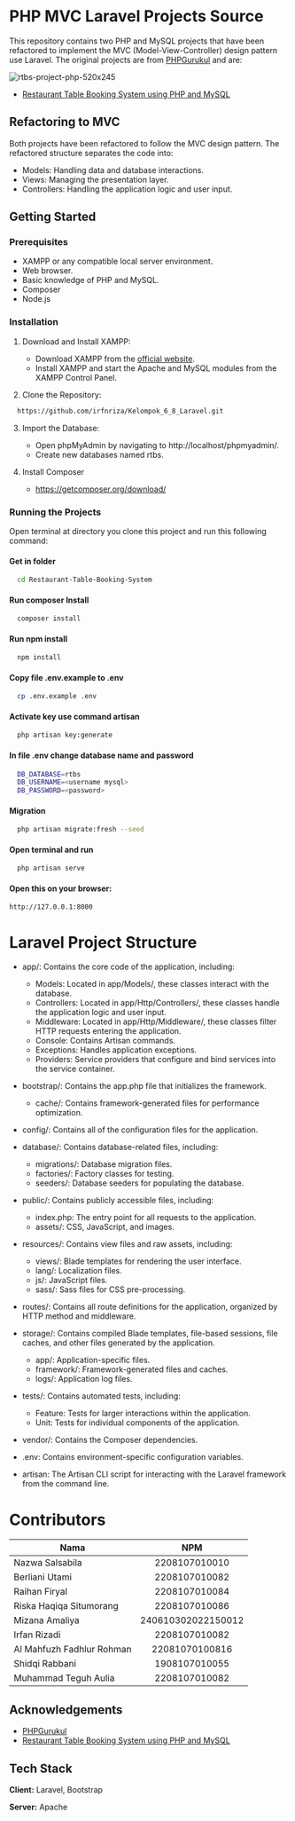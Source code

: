 
# PHP MVC Laravel Projects Source
This repository contains two PHP and MySQL projects that have been refactored to implement the MVC (Model-View-Controller) design pattern use Laravel. The original projects are from [PHPGurukul](https://phpgurukul.com/) and are:

![rtbs-project-php-520x245](https://github.com/TrashPorter/TrashPorter/assets/92986198/e74e0cb7-5702-4594-9c27-a10c678e738e)


- [Restaurant Table Booking System using PHP and MySQL](https://phpgurukul.com/restaurant-table-booking-system-using-php-and-mysql/)

## Refactoring to MVC

Both projects have been refactored to follow the MVC design pattern. The refactored structure separates the code into:

- Models: Handling data and database interactions.
- Views: Managing the presentation layer.
- Controllers: Handling the application logic and user input.

## Getting Started

### Prerequisites

- XAMPP or any compatible local server environment.
- Web browser.
- Basic knowledge of PHP and MySQL.
- Composer
- Node.js

### Installation

1. Download and Install XAMPP:

   - Download XAMPP from the [official website](https://www.apachefriends.org/index.html).
   - Install XAMPP and start the Apache and MySQL modules from the XAMPP Control Panel.

2. Clone the Repository:

```bash copy
  https://github.com/irfnriza/Kelompok_6_8_Laravel.git
```

3. Import the Database:

   - Open phpMyAdmin by navigating to http://localhost/phpmyadmin/.
   - Create new databases named rtbs.

4. Install Composer
   - https://getcomposer.org/download/

### Running the Projects
Open terminal at directory you clone this project and run this following command:
#### Get in folder
```bash
  cd Restaurant-Table-Booking-System
```
#### Run composer Install
```bash
  composer install
```
#### Run npm install
```bash
  npm install
```
#### Copy file .env.example to .env
```bash
  cp .env.example .env
```
#### Activate key use command artisan
```bash
  php artisan key:generate
```
#### In file .env change database name and password    
```bash
  DB_DATABASE=rtbs
  DB_USERNAME=<username mysql>
  DB_PASSWORD=<password>
```

#### Migration    
```bash
  php artisan migrate:fresh --seed
```

#### Open terminal and run     
```bash
  php artisan serve
```
#### Open this on your browser:
```url
http://127.0.0.1:8000 
```
# Laravel Project Structure
- app/: 
    Contains the core code of the application, including:
    - Models: Located in app/Models/, these classes interact with the database.
    - Controllers: Located in app/Http/Controllers/, these classes handle the application logic and user input.
    - Middleware: Located in app/Http/Middleware/, these classes filter HTTP requests entering the application.
    - Console: Contains Artisan commands.
    - Exceptions: Handles application exceptions.
    - Providers: Service providers that configure and bind services into the service container.

- bootstrap/: 
    Contains the app.php file that initializes the framework.
    - cache/: Contains framework-generated files for performance optimization.

- config/: 
    Contains all of the configuration files for the application.

- database/: 
    Contains database-related files, including:
    - migrations/: Database migration files.
    - factories/: Factory classes for testing.
    - seeders/: Database seeders for populating the database.

- public/: 
    Contains publicly accessible files, including:
    - index.php: The entry point for all requests to the application.
    - assets/: CSS, JavaScript, and images.

- resources/: 
    Contains view files and raw assets, including:
    - views/: Blade templates for rendering the user interface.
    - lang/: Localization files.
    - js/: JavaScript files.
    - sass/: Sass files for CSS pre-processing.

- routes/: 
    Contains all route definitions for the application, organized by HTTP method and middleware.

- storage/: 
    Contains compiled Blade templates, file-based sessions, file caches, and other files generated by the application.
    - app/: Application-specific files.
    - framework/: Framework-generated files and caches.
    - logs/: Application log files.

- tests/: 
    Contains automated tests, including:
    - Feature: Tests for larger interactions within the application.
    - Unit: Tests for individual components of the application.

- vendor/: 
    Contains the Composer dependencies.

- .env: 
    Contains environment-specific configuration variables.

- artisan: 
    The Artisan CLI script for interacting with the Laravel framework from the command line.


# Contributors
| Nama        | NPM           | 
| ------------- |:-------------:|
| Nazwa Salsabila       | 2208107010010 |
| ⁠Berliani Utami       | 2208107010082 |
| Raihan Firyal          | 2208107010084 |
| Riska Haqiqa Situmorang      | 2208107010086 |
| Mizana Amaliya      | 240610302022150012 |
| Irfan Rizadi      | 2208107010082 |
| Al Mahfuzh Fadhlur Rohman      | 22081070100816 |
| Shidqi Rabbani      | 1908107010055 |
| Muhammad Teguh Aulia      | 2208107010082 |

## Acknowledgements

 - [PHPGurukul](https://phpgurukul.com/)
 - [Restaurant Table Booking System using PHP and MySQL](https://phpgurukul.com/restaurant-table-booking-system-using-php-and-mysql/)


## Tech Stack

**Client:** Laravel, Bootstrap

**Server:** Apache


